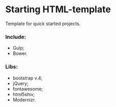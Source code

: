 # Starting HTML-template
Template for quick started projects.

### Include:
  + Gulp;
  + Bower.

### Libs:
+ bootstrap v.4;
+ jQuery;
+ fontawesome;
+ html5shiv;
+ Modernizr.




